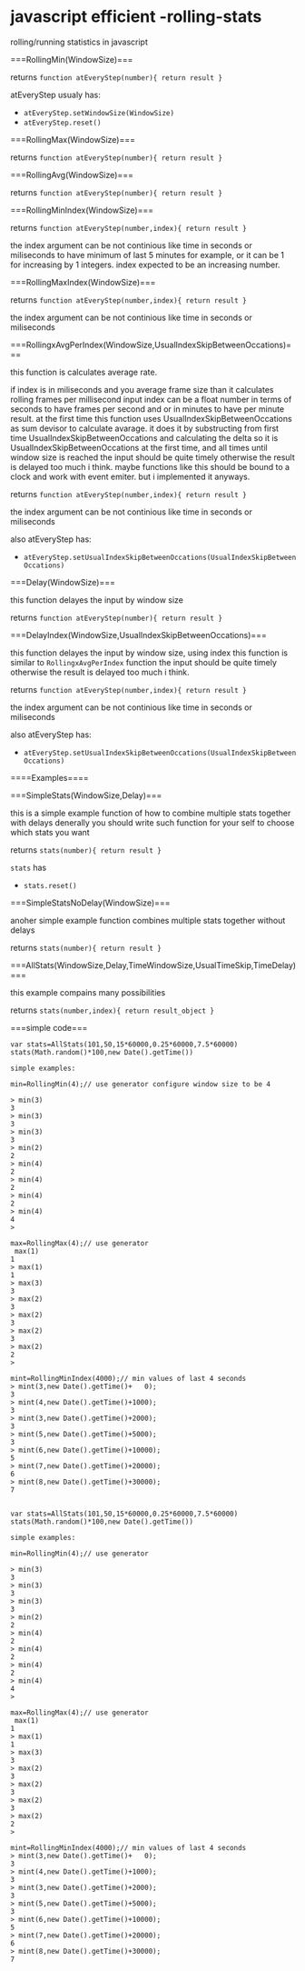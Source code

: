 javascript efficient -rolling-stats
========================

rolling/running statistics in javascript




===RollingMin(WindowSize)===

 returns ```function atEveryStep(number){ return result }```
 
 atEveryStep usualy has:
 
 * ```atEveryStep.setWindowSize(WindowSize)```
 * ```atEveryStep.reset()```
 

===RollingMax(WindowSize)===

 returns ```function atEveryStep(number){ return result }```
 
===RollingAvg(WindowSize)===

 returns ```function atEveryStep(number){ return result }```
 
===RollingMinIndex(WindowSize)===

 returns ```function atEveryStep(number,index){ return result }```
 
 the index argument can be not continious like time in seconds or miliseconds
 to have minimum of last 5 minutes for example,
 or it can be 1 for increasing by 1 integers.
 index expected to be an increasing number.

===RollingMaxIndex(WindowSize)===

 returns ```function atEveryStep(number,index){ return result }```
 
 the index argument can be not continious like time in seconds or miliseconds

===RollingxAvgPerIndex(WindowSize,UsualIndexSkipBetweenOccations)===

 this function is calculates average rate.
 
 if index is in miliseconds and you average frame size than it calculates rolling frames per millisecond
 input index can be a float number in terms of seconds to have frames per second
 and or in minutes to have per minute result.
 at the first time this function uses UsualIndexSkipBetweenOccations as sum devisor to calculate avarage.
 it does it by substructing from first time UsualIndexSkipBetweenOccations and calculating the delta
 so it is UsualIndexSkipBetweenOccations at the first time, and all times until window size is reached
 the input should be quite timely otherwise the result is delayed too much i think. 
 maybe functions like this should be bound to a clock and work with event emiter. but i implemented it anyways.
 
 returns ```function atEveryStep(number,index){ return result }```
 
 the index argument can be not continious like time in seconds or miliseconds
 
 also atEveryStep has:
 
 * ```atEveryStep.setUsualIndexSkipBetweenOccations(UsualIndexSkipBetweenOccations)```

===Delay(WindowSize)===

 this function delayes the input by window size

 returns ```function atEveryStep(number){ return result }```
 
===DelayIndex(WindowSize,UsualIndexSkipBetweenOccations)===

 this function delayes the input by window size, using index
 this function is similar to ```RollingxAvgPerIndex``` function
 the input should be quite timely otherwise the result is delayed too much i think.
 
 returns ```function atEveryStep(number,index){ return result }```
 
 the index argument can be not continious like time in seconds or miliseconds
 
 also atEveryStep has:
 
 * ```atEveryStep.setUsualIndexSkipBetweenOccations(UsualIndexSkipBetweenOccations)```

====Examples====

===SimpleStats(WindowSize,Delay)===

  this is a simple example function of how to combine multiple stats together with delays
  denerally you should write such function for your self to choose which stats you want

 returns ```stats(number){ return result }```
 
 ```stats``` has 
  * ```stats.reset()```
  
===SimpleStatsNoDelay(WindowSize)===

  anoher simple example function combines multiple stats together without delays

 returns ```stats(number){ return result }```
 
===AllStats(WindowSize,Delay,TimeWindowSize,UsualTimeSkip,TimeDelay)===

  this example compains many possibilities

 returns ```stats(number,index){ return result_object }```
 
===simple code===

    var stats=AllStats(101,50,15*60000,0.25*60000,7.5*60000)
    stats(Math.random()*100,new Date().getTime())

    simple examples:
     
    min=RollingMin(4);// use generator configure window size to be 4

    > min(3)
    3
    > min(3)
    3
    > min(3)
    3
    > min(2)
    2
    > min(4)
    2
    > min(4)
    2
    > min(4)
    2
    > min(4)
    4
    >
     
    max=RollingMax(4);// use generator
     max(1)
    1
    > max(1)
    1
    > max(3)
    3
    > max(2)
    3
    > max(2)
    3
    > max(2)
    3
    > max(2)
    2
    >
     
    mint=RollingMinIndex(4000);// min values of last 4 seconds
    > mint(3,new Date().getTime()+   0);
    3
    > mint(4,new Date().getTime()+1000);
    3
    > mint(3,new Date().getTime()+2000);
    3
    > mint(5,new Date().getTime()+5000);
    3
    > mint(6,new Date().getTime()+10000);
    5
    > mint(7,new Date().getTime()+20000);
    6
    > mint(8,new Date().getTime()+30000);
    7
     
     
    var stats=AllStats(101,50,15*60000,0.25*60000,7.5*60000)
    stats(Math.random()*100,new Date().getTime())

    simple examples:
     
    min=RollingMin(4);// use generator
     
    > min(3)
    3
    > min(3)
    3
    > min(3)
    3
    > min(2)
    2
    > min(4)
    2
    > min(4)
    2
    > min(4)
    2
    > min(4)
    4
    >
     
    max=RollingMax(4);// use generator
     max(1)
    1
    > max(1)
    1
    > max(3)
    3
    > max(2)
    3
    > max(2)
    3
    > max(2)
    3
    > max(2)
    2
    >
     
    mint=RollingMinIndex(4000);// min values of last 4 seconds
    > mint(3,new Date().getTime()+   0);
    3
    > mint(4,new Date().getTime()+1000);
    3
    > mint(3,new Date().getTime()+2000);
    3
    > mint(5,new Date().getTime()+5000);
    3
    > mint(6,new Date().getTime()+10000);
    5
    > mint(7,new Date().getTime()+20000);
    6
    > mint(8,new Date().getTime()+30000);
    7
 